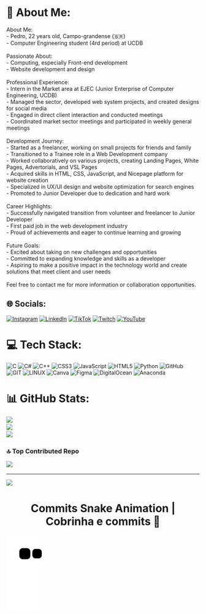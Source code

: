 # 💫 About Me:
About Me: <br>- Pedro, 22 years old, Campo-grandense (🇧🇷)<br>- Computer Engineering student (4rd period) at UCDB<br><br>Passionate About:<br>- Computing, especially Front-end development<br>- Website development and design<br><br>Professional Experience:<br>- Intern in the Market area at EJEC (Junior Enterprise of Computer Engineering, UCDB)<br>- Managed the sector, developed web system projects, and created designs for social media<br>- Engaged in direct client interaction and conducted meetings<br>- Coordinated market sector meetings and participated in weekly general meetings<br><br>Development Journey:<br>- Started as a freelancer, working on small projects for friends and family<br>- Transitioned to a Trainee role in a Web Development company<br>- Worked collaboratively on various projects, creating Landing Pages, White Pages, Advertorials, and VSL Pages<br>- Acquired skills in HTML, CSS, JavaScript, and Nicepage platform for website creation<br>- Specialized in UX/UI design and website optimization for search engines<br>- Promoted to Junior Developer due to dedication and hard work<br><br>Career Highlights:<br>- Successfully navigated transition from volunteer and freelancer to Junior Developer<br>- First paid job in the web development industry<br>- Proud of achievements and eager to continue learning and growing<br><br>Future Goals:<br>- Excited about taking on new challenges and opportunities<br>- Committed to expanding knowledge and skills as a developer<br>- Aspiring to make a positive impact in the technology world and create solutions that meet client and user needs<br><br>Feel free to contact me for more information or collaboration opportunities.


## 🌐 Socials:
[![Instagram](https://img.shields.io/badge/Instagram-%23E4405F.svg?logo=Instagram&logoColor=white)](https://instagram.com/dev_pecrav) [![LinkedIn](https://img.shields.io/badge/LinkedIn-%230077B5.svg?logo=linkedin&logoColor=white)](https://linkedin.com/in/pecraveiro) [![TikTok](https://img.shields.io/badge/TikTok-%23000000.svg?logo=TikTok&logoColor=white)](https://tiktok.com/@dev_pecrav) [![Twitch](https://img.shields.io/badge/Twitch-%239146FF.svg?logo=Twitch&logoColor=white)](https://twitch.tv/dev_pecrav) [![YouTube](https://img.shields.io/badge/YouTube-%23FF0000.svg?logo=YouTube&logoColor=white)](https://youtube.com/@dev_pecrav) 

# 💻 Tech Stack:
![C](https://img.shields.io/badge/c-%2300599C.svg?style=for-the-badge&logo=c&logoColor=white) ![C#](https://img.shields.io/badge/c%23-%23239120.svg?style=for-the-badge&logo=c-sharp&logoColor=white) ![C++](https://img.shields.io/badge/c++-%2300599C.svg?style=for-the-badge&logo=c%2B%2B&logoColor=white) ![CSS3](https://img.shields.io/badge/css3-%231572B6.svg?style=for-the-badge&logo=css3&logoColor=white) ![JavaScript](https://img.shields.io/badge/javascript-%23323330.svg?style=for-the-badge&logo=javascript&logoColor=%23F7DF1E) ![HTML5](https://img.shields.io/badge/html5-%23E34F26.svg?style=for-the-badge&logo=html5&logoColor=white) ![Python](https://img.shields.io/badge/python-3670A0?style=for-the-badge&logo=python&logoColor=ffdd54) ![GitHub](https://img.shields.io/badge/GitHub-%23121011.svg?style=for-the-badge&logo=github&logoColor=white) ![GIT](https://img.shields.io/badge/Git-fc6d26?style=for-the-badge&logo=git&logoColor=white) ![LINUX](https://img.shields.io/badge/Linux-FCC624?style=for-the-badge&logo=linux&logoColor=black) ![Canva](https://img.shields.io/badge/Canva-%2300C4CC.svg?style=for-the-badge&logo=Canva&logoColor=white) 	![Figma](https://img.shields.io/badge/figma-%23F24E1E.svg?style=for-the-badge&logo=figma&logoColor=white) ![DigitalOcean](https://img.shields.io/badge/DigitalOcean-%230167ff.svg?style=for-the-badge&logo=digitalOcean&logoColor=white) ![Anaconda](https://img.shields.io/badge/Anaconda-%2344A833.svg?style=for-the-badge&logo=anaconda&logoColor=white)
# 📊 GitHub Stats:
![](https://github-readme-stats.vercel.app/api?username=pecraveiro&theme=dark&hide_border=false&include_all_commits=true&count_private=true)<br/>
![](https://github-readme-streak-stats.herokuapp.com/?user=pecraveiro&theme=dark&hide_border=false)<br/>
![](https://github-readme-stats.vercel.app/api/top-langs/?username=pecraveiro&theme=dark&hide_border=false&include_all_commits=true&count_private=true&layout=compact)

### 🔝 Top Contributed Repo
![](https://github-contributor-stats.vercel.app/api?username=pecraveiro&limit=5&theme=dark&combine_all_yearly_contributions=true)

---
[![](https://visitcount.itsvg.in/api?id=pecraveiro&icon=0&color=12)](https://visitcount.itsvg.in)

<!-- Proudly created with GPRM ( https://gprm.itsvg.in ) -->

<div align="center">
  <h1> Commits Snake Animation | Cobrinha e commits 🐍</h1></div>
  
![Snake animation](https://github.com/pecraveiro/pecraveiro/blob/output/github-contribution-grid-snake.svg)

